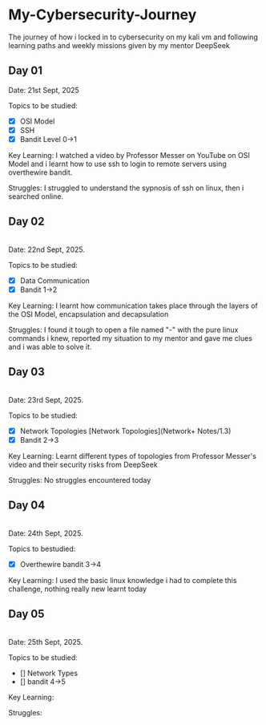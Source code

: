 # My-Cybersecurity-Journey
The journey of how i locked in to cybersecurity on my kali vm and following learning paths and weekly missions given by my mentor DeepSeek

## Day 01

Date: 21st Sept, 2025

Topics to be studied:
- [x] OSI Model
- [x] SSH
- [x] Bandit Level 0->1

Key Learning: I watched a video by Professor Messer on YouTube on OSI Model and i learnt how to use ssh to login to remote servers using overthewire bandit.

Struggles: I struggled to understand the sypnosis of ssh on linux, then i searched online.

## Day 02
<br>
Date: 22nd Sept, 2025.

Topics to be studied: 
- [x] Data Communication
- [x] Bandit 1->2

Key Learning: I learnt how communication takes place through the layers of the OSI Model, encapsulation and decapsulation

Struggles: I found it tough to open a file named "-" with the pure linux commands i knew, reported my situation to my mentor and gave me clues and i was able to solve it.

## Day 03
<br>
Date: 23rd Sept, 2025.  

Topics to be studied:
- [x] Network Topologies [Network Topologies](Network+ Notes/1.3)
- [x] Bandit 2->3

Key Learning: Learnt different types of topologies from Professor Messer's video and their security risks from DeepSeek

Struggles: No struggles encountered today 

## Day 04
<br>
Date: 24th Sept, 2025.

Topics to bestudied:
- [x] Overthewire bandit 3->4

Key Learning: I used the basic linux knowledge i had to complete this challenge, nothing really new learnt today

## Day 05
<br>
Date: 25th Sept, 2025.

Topics to be studied:
- [] Network Types
- [] bandit 4->5

Key Learning: 

Struggles:

